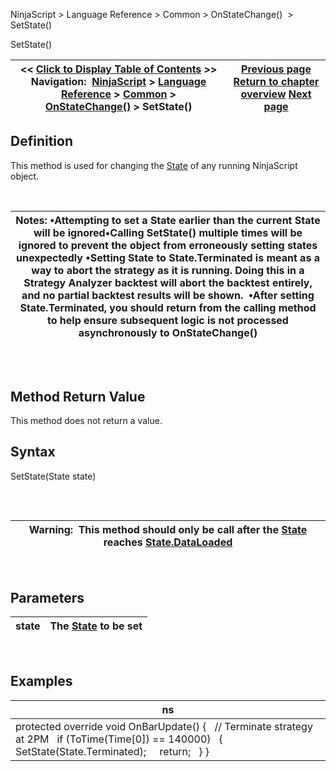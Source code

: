 ﻿


NinjaScript \> Language Reference \> Common \> OnStateChange()  \> SetState()






















SetState() 







| \<\< [Click to Display Table of Contents](setstate.md) \>\> **Navigation:**     [NinjaScript](ninjascript.md) \> [Language Reference](language_reference_wip.md) \> [Common](common.md) \> [OnStateChange()](onstatechange.md) \> SetState() | [Previous page](onstatechange.md) [Return to chapter overview](onstatechange.md) [Next page](state.md) |
| --- | --- |











## Definition


This method is used for changing the [State](state.md) of any running NinjaScript object.


 




| Notes: •Attempting to set a State earlier than the current State will be ignored•Calling SetState() multiple times will be ignored to prevent the object from erroneously setting states unexpectedly •Setting State to State.Terminated is meant as a way to abort the strategy as it is running. Doing this in a Strategy Analyzer backtest will abort the backtest entirely, and no partial backtest results will be shown.  •After setting State.Terminated, you should return from the calling method to help ensure subsequent logic is not processed asynchronously to OnStateChange() |
| --- |



## 


 


## Method Return Value


This method does not return a value.


## 


## 


## Syntax
SetState(State state)


## 


 




| Warning:  This method should only be call after the [State](state.md) reaches [State.DataLoaded](state.md) |
| --- |



 


## 


## Parameters




| state | The [State](state.md) to be set |
| --- | --- |



 


## Examples




| ns |
| --- |
| protected override void OnBarUpdate() {    // Terminate strategy at 2PM    if (ToTime(Time\[0]) \=\= 140000)    {      SetState(State.Terminated);      return;    } } |









